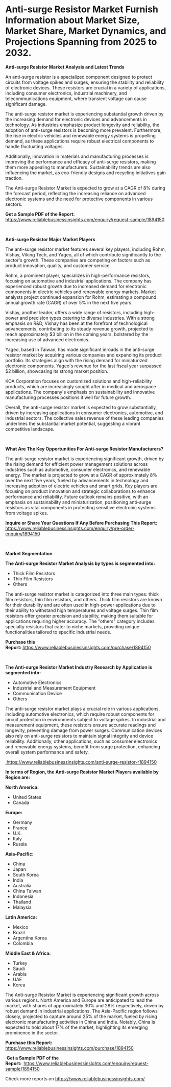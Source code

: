 <p><h1>Anti-surge Resistor Market Furnish Information about Market Size, Market Share, Market Dynamics, and Projections Spanning from 2025 to 2032.</h1></p><p><strong>Anti-surge Resistor Market Analysis and Latest Trends</strong></p>
<p><p>An anti-surge resistor is a specialized component designed to protect circuits from voltage spikes and surges, ensuring the stability and reliability of electronic devices. These resistors are crucial in a variety of applications, including consumer electronics, industrial machinery, and telecommunications equipment, where transient voltage can cause significant damage.</p><p>The anti-surge resistor market is experiencing substantial growth driven by the increasing demand for electronic devices and advancements in technology. As industries emphasize product longevity and reliability, the adoption of anti-surge resistors is becoming more prevalent. Furthermore, the rise in electric vehicles and renewable energy systems is propelling demand, as these applications require robust electrical components to handle fluctuating voltages.</p><p>Additionally, innovation in materials and manufacturing processes is improving the performance and efficacy of anti-surge resistors, making them more appealing to manufacturers. Sustainability trends are also influencing the market, as eco-friendly designs and recycling initiatives gain traction.</p><p>The Anti-surge Resistor Market is expected to grow at a CAGR of 8% during the forecast period, reflecting the increasing reliance on advanced electronic systems and the need for protective components in various sectors.</p></p>
<p><strong>Get a Sample PDF of the Report:&nbsp;</strong> <a href="https://www.reliablebusinessinsights.com/enquiry/request-sample/1894150?utm_campaign=2286&utm_medium=2&utm_source=Github&utm_content=ia&utm_term=13022025&utm_id=anti-surge-resistor">https://www.reliablebusinessinsights.com/enquiry/request-sample/1894150</a></p>
<p>&nbsp;</p>
<p><strong>Anti-surge Resistor Major Market Players</strong></p>
<p><p>The anti-surge resistor market features several key players, including Rohm, Vishay, Viking Tech, and Yageo, all of which contribute significantly to the sector's growth. These companies are competing on factors such as product innovation, quality, and customer service.</p><p>Rohm, a prominent player, specializes in high-performance resistors, focusing on automotive and industrial applications. The company has experienced robust growth due to increased demand for electronic components in electric vehicles and renewable energy markets. Market analysts project continued expansion for Rohm, estimating a compound annual growth rate (CAGR) of over 5% in the next five years.</p><p>Vishay, another leader, offers a wide range of resistors, including high-power and precision types catering to diverse industries. With a strong emphasis on R&D, Vishay has been at the forefront of technological advancements, contributing to its steady revenue growth, projected to reach approximately $3 billion in the coming years, bolstered by the increasing use of advanced electronics.</p><p>Yageo, based in Taiwan, has made significant inroads in the anti-surge resistor market by acquiring various companies and expanding its product portfolio. Its strategies align with the rising demand for miniaturized electronic components. Yageo's revenue for the last fiscal year surpassed $2 billion, showcasing its strong market position.</p><p>KOA Corporation focuses on customized solutions and high-reliability products, which are increasingly sought after in medical and aerospace applications. The company's emphasis on sustainability and innovative manufacturing processes positions it well for future growth.</p><p>Overall, the anti-surge resistor market is expected to grow substantially, driven by increasing applications in consumer electronics, automotive, and industrial sectors. The collective sales revenue of these leading companies underlines the substantial market potential, suggesting a vibrant competitive landscape.</p></p>
<p>&nbsp;</p>
<p><strong>What Are The Key Opportunities For Anti-surge Resistor Manufacturers?</strong></p>
<p><p>The anti-surge resistor market is experiencing significant growth, driven by the rising demand for efficient power management solutions across industries such as automotive, consumer electronics, and renewable energy. The market is projected to grow at a CAGR of approximately 8% over the next five years, fueled by advancements in technology and increasing adoption of electric vehicles and smart grids. Key players are focusing on product innovation and strategic collaborations to enhance performance and reliability. Future outlook remains positive, with an emphasis on sustainability and miniaturization, positioning anti-surge resistors as vital components in protecting sensitive electronic systems from voltage spikes.</p></p>
<p><strong>Inquire or Share Your Questions If Any Before Purchasing This Report:</strong> <a href="https://www.reliablebusinessinsights.com/enquiry/pre-order-enquiry/1894150?utm_campaign=2286&utm_medium=2&utm_source=Github&utm_content=ia&utm_term=13022025&utm_id=anti-surge-resistor">https://www.reliablebusinessinsights.com/enquiry/pre-order-enquiry/1894150</a></p>
<p>&nbsp;</p>
<p><strong>Market Segmentation</strong></p>
<p><strong>The Anti-surge Resistor Market Analysis by types is segmented into:</strong></p>
<p><ul><li>Thick Film Resistors</li><li>Thin Film Resistors</li><li>Others</li></ul></p>
<p><p>The anti-surge resistor market is categorized into three main types: thick film resistors, thin film resistors, and others. Thick film resistors are known for their durability and are often used in high-power applications due to their ability to withstand high temperatures and voltage surges. Thin film resistors offer greater precision and stability, making them suitable for applications requiring higher accuracy. The "others" category includes specialty resistors that cater to niche markets, providing unique functionalities tailored to specific industrial needs.</p></p>
<p><strong>Purchase this Report:&nbsp;</strong><a href="https://www.reliablebusinessinsights.com/purchase/1894150?utm_campaign=2286&utm_medium=2&utm_source=Github&utm_content=ia&utm_term=13022025&utm_id=anti-surge-resistor">https://www.reliablebusinessinsights.com/purchase/1894150</a></p>
<p>&nbsp;</p>
<p><strong>The Anti-surge Resistor Market Industry Research by Application is segmented into:</strong></p>
<p><ul><li>Automotive Electronics</li><li>Industrial and Measurement Equipment</li><li>Communication Device</li><li>Others</li></ul></p>
<p><p>The anti-surge resistor market plays a crucial role in various applications, including automotive electronics, which require robust components for circuit protection in environments subject to voltage spikes. In industrial and measurement equipment, these resistors ensure accurate readings and longevity, preventing damage from power surges. Communication devices also rely on anti-surge resistors to maintain signal integrity and device reliability. Additionally, other applications, such as consumer electronics and renewable energy systems, benefit from surge protection, enhancing overall system performance and safety.</p></p>
<p><a href="https://www.reliablebusinessinsights.com/anti-surge-resistor-r1894150?utm_campaign=2286&utm_medium=2&utm_source=Github&utm_content=ia&utm_term=13022025&utm_id=anti-surge-resistor">&nbsp;https://www.reliablebusinessinsights.com/anti-surge-resistor-r1894150</a></p>
<p><strong>In terms of Region, the Anti-surge Resistor Market Players available by Region are:</strong></p>
<p>
    <p> <strong> North America: </strong>
        <ul>
            <li>United States</li>
            <li>Canada</li>
        </ul>
        </p> 
    <p> <strong> Europe: </strong>
        <ul>
            <li>Germany</li>
            <li>France</li>
            <li>U.K.</li>
            <li>Italy</li>
            <li>Russia</li>
        </ul>
        </p> 
    <p> <strong> Asia-Pacific: </strong>
        <ul>
            <li>China</li>
            <li>Japan</li>
            <li>South Korea</li>
            <li>India</li>
            <li>Australia</li>
            <li>China Taiwan</li>
            <li>Indonesia</li>
            <li>Thailand</li>
            <li>Malaysia</li>
        </ul>
        </p> 
    <p> <strong> Latin America: </strong>
        <ul>
            <li>Mexico</li>
            <li>Brazil</li>
            <li>Argentina Korea</li>
            <li>Colombia</li>
        </ul>
        </p> 
    <p> <strong> Middle East & Africa: </strong>
        <ul>
            <li>Turkey</li>
            <li>Saudi</li>
            <li>Arabia</li>
            <li>UAE</li>
            <li>Korea</li>
        </ul>
    </p>
    </p>
<p><p>The Anti-surge Resistor Market is experiencing significant growth across various regions. North America and Europe are anticipated to lead the market, with shares of approximately 30% and 28% respectively, driven by robust demand in industrial applications. The Asia-Pacific region follows closely, projected to capture around 25% of the market, fueled by rising electronic manufacturing activities in China and India. Notably, China is expected to hold about 17% of the market, highlighting its emerging prominence in the sector.</p></p>
<p><strong>Purchase this Report: </strong><a href="https://www.reliablebusinessinsights.com/purchase/1894150?utm_campaign=2286&utm_medium=2&utm_source=Github&utm_content=ia&utm_term=13022025&utm_id=anti-surge-resistor">https://www.reliablebusinessinsights.com/purchase/1894150</a></p>
<p>&nbsp;<strong>Get a Sample PDF of the Report:&nbsp;&nbsp;</strong><a href="https://www.reliablebusinessinsights.com/enquiry/request-sample/1894150?utm_campaign=2286&utm_medium=2&utm_source=Github&utm_content=ia&utm_term=13022025&utm_id=anti-surge-resistor">https://www.reliablebusinessinsights.com/enquiry/request-sample/1894150</a></p>
<p><strong></strong></p>
<p>Check more reports on <a href="https://www.reliablebusinessinsights.com/?utm_campaign=2286&utm_medium=2&utm_source=Github&utm_content=ia&utm_term=13022025&utm_id=anti-surge-resistor">https://www.reliablebusinessinsights.com/</a></p>